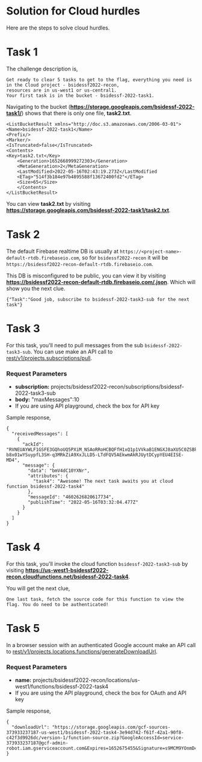 # Solution for Cloud hurdles

Here are the steps to solve cloud hurdles. 

# Task 1

The challenge description is, 
```
Get ready to clear 5 tasks to get to the flag, everything you need is in the Cloud project - bsidessf2022-recon, 
resources are in us-west1 or us-central1. 
Your first task is in the bucket - bsidessf-2022-task1.
```
Navigating to the bucket (**https://storage.googleapis.com/bsidessf-2022-task1/**) shows that there is only one file, **task2.txt**.
```
<ListBucketResult xmlns="http://doc.s3.amazonaws.com/2006-03-01">
<Name>bsidessf-2022-task1</Name>
<Prefix/>
<Marker/>
<IsTruncated>false</IsTruncated>
<Contents>
<Key>task2.txt</Key>
	<Generation>1652668999272303</Generation>
	<MetaGeneration>2</MetaGeneration>
	<LastModified>2022-05-16T02:43:19.273Z</LastModified
	<ETag>"514f3b184e97b4895588f13672400fd2"</ETag>
	<Size>65</Size>
	</Contents>
</ListBucketResult>
```
You can view **task2.txt** by visiting **https://storage.googleapis.com/bsidessf-2022-task1/task2.txt**.

# Task 2

The default Firebase realtime DB is usually at  ``https://<project-name>-default-rtdb.firebaseio.com``, so for ``bsidessf2022-recon`` it will be ``https://bsidessf2022-recon-default-rtdb.firebaseio.com``. 

This DB is misconfigured to be public, you can view it by visiting **https://bsidessf2022-recon-default-rtdb.firebaseio.com/.json**.  Which will show you the next clue. 

```
{"Task":"Good job, subscribe to bsidessf-2022-task3-sub for the next task"}
```

# Task 3

For this task, you'll need to pull messages from the sub ```bsidessf-2022-task3-sub```. You can use make an API call to [rest/v1/projects.subscriptions/pull](https://cloud.google.com/pubsub/docs/reference/rest/v1/projects.subscriptions/pull). 

### Request Parameters
* **subscription:** projects/bsidessf2022-recon/subscriptions/bsidessf-2022-task3-sub
* **body:** "maxMessages":10
* If you are using API playground, check the box for API key

Sample response, 
```
{
  "receivedMessages": [
    {
      "ackId": "RVNEUAYWLF1GSFE3GQhoUQ5PXiM_NSAoRRoHCBQFfH1xQ1p1VVkaB1ENGXJ8aXU5C0ZSBk0ALVVbEQ16bVxttPa6vURfQXFsWhEHAENbfF9dGgpvX1hdk_S2j-b8x01wYSuypfL3SH-q3MRkZiA9XxJLLD5-LTdFQV5AEkwmAkRJUytDCypYEU4EISE-MD4",
      "message": {
        "data": "bmV4dC10YXNr",
        "attributes": {
          "task4": "Awesome! The next task awaits you at cloud function bsidessf-2022-task4"
        },
        "messageId": "4602626820617734",
        "publishTime": "2022-05-16T03:32:04.477Z"
      }
    }
  ]
}
```

# Task 4

For this task, you'll invoke the cloud function ```bsidessf-2022-task3-sub``` by visiting **https://us-west1-bsidessf2022-recon.cloudfunctions.net/bsidessf-2022-task4**.

You will get the next clue, 
```
One last task, fetch the source code for this function to view the flag. You do need to be authenticated!
```

# Task 5

In a browser session with an authenticated Google account make an API call to [rest/v1/projects.locations.functions/generateDownloadUrl](https://cloud.google.com/functions/docs/reference/rest/v1/projects.locations.functions/generateDownloadUrl). 

### Request Parameters
* **name:** projects/bsidessf2022-recon/locations/us-west1/functions/bsidessf-2022-task4
* If you are using the API playground, check the box for OAuth and API key 

Sample response,
```
{
  "downloadUrl": "https://storage.googleapis.com/gcf-sources-373933237187-us-west1/bsidessf-2022-task4-3e94d742-f61f-42a1-90f8-c42f3d9926dc/version-1/function-source.zip?GoogleAccessId=service-373933237187@gcf-admin-robot.iam.gserviceaccount.com&Expires=1652675455&Signature=s9MCM9YOnmD4WFclEx0....snip...."
}
```


